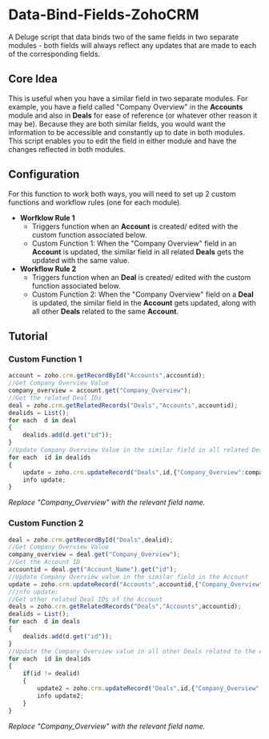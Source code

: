 # Data-Bind-Fields-ZohoCRM
A Deluge script that data binds two of the same fields in two separate modules - both fields will always reflect any updates that are made to each of the corresponding fields.

## Core Idea
This is useful when you have a similar field in two separate modules. For example, you have a field called "Company Overview" in the **Accounts** module and also in **Deals** for ease of reference (or whatever other reason it may be). Because they are both similar fields, you would want the information to be accessible and constantly up to date in both modules. This script enables you to edit the field in either module and have the changes reflected in both modules.

## Configuration
For this function to work both ways, you will need to set up 2 custom functions and workflow rules (one for each module).
* **Worfklow Rule 1**
  * Triggers function when an **Account** is created/ edited with the custom function associated below.
  * Custom Function 1: When the "Company Overview" field in an **Account** is updated, the similar field in all related **Deals** gets the updated with the same value.
* **Workflow Rule 2**
  * Triggers function when an **Deal** is created/ edited with the custom function associated below.
  * Custom Function 2: When the "Company Overview" field on a **Deal** is updated, the similar field in the **Account** gets updated, along with all other **Deals** related to the same **Account**.

## Tutorial

### Custom Function 1
```javascript
account = zoho.crm.getRecordById("Accounts",accountid);
//Get Company Overview Value
company_overview = account.get("Company_Overview");
//Get the related Deal IDs
deal = zoho.crm.getRelatedRecords("Deals","Accounts",accountid);
dealids = List();
for each  d in deal
{
	dealids.add(d.get("id"));
}
//Update Company Overview Value in the similar field in all related Deals
for each  id in dealids
{
	update = zoho.crm.updateRecord("Deals",id,{"Company_Overview":company_overview});
	info update;
}
```
*Replace "Company_Overview" with the relevant field name.*

### Custom Function 2
```javascript
deal = zoho.crm.getRecordById("Deals",dealid);
//Get Company Overview Value
company_overview = deal.get("Company_Overview");
//Get the Account ID
accountid = deal.get("Account_Name").get("id");
//Update Company Overview value in the similar field in the Account
update = zoho.crm.updateRecord("Accounts",accountid,{"Company_Overview":company_overview});
//info update;
//Get other related Deal IDs of the Account
deals = zoho.crm.getRelatedRecords("Deals","Accounts",accountid);
dealids = List();
for each  d in deals
{
	dealids.add(d.get("id"));
}
//Update the Company Overview value in all other Deals related to the Account
for each  id in dealids
{
	if(id != dealid)
	{
		update2 = zoho.crm.updateRecord("Deals",id,{"Company_Overview":company_overview});
		info update2;
	}
}
```
*Replace "Company_Overview" with the relevant field name.*
